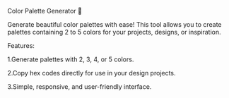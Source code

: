 Color Palette Generator 🎨

Generate beautiful color palettes with ease! This tool allows you to create palettes containing 2 to 5 colors for your projects, designs, or inspiration.

Features:

1.Generate palettes with 2, 3, 4, or 5 colors.

2.Copy hex codes directly for use in your design projects.

3.Simple, responsive, and user-friendly interface.
